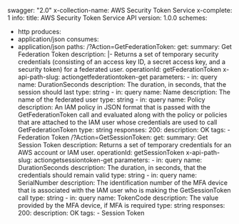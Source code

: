 swagger: "2.0"
x-collection-name: AWS Security Token Service
x-complete: 1
info:
  title: AWS Security Token Service API
  version: 1.0.0
schemes:
- http
produces:
- application/json
consumes:
- application/json
paths:
  /?Action=GetFederationToken:
    get:
      summary: Get Federation Token
      description: |-
        Returns a set of temporary security credentials (consisting of an access key ID, a
              secret access key, and a security token) for a federated user.
      operationId: getFederationToken
      x-api-path-slug: actiongetfederationtoken-get
      parameters:
      - in: query
        name: DurationSeconds
        description: The duration, in seconds, that the session should last
        type: string
      - in: query
        name: Name
        description: The name of the federated user
        type: string
      - in: query
        name: Policy
        description: An IAM policy in JSON format that is passed with the GetFederationToken      call
          and evaluated along with the policy or policies that are attached to the
          IAM user whose      credentials are used to call GetFederationToken
        type: string
      responses:
        200:
          description: OK
      tags:
      - Federation Token
  /?Action=GetSessionToken:
    get:
      summary: Get Session Token
      description: Returns a set of temporary credentials for an AWS account or IAM
        user.
      operationId: getSessionToken
      x-api-path-slug: actiongetsessiontoken-get
      parameters:
      - in: query
        name: DurationSeconds
        description: The duration, in seconds, that the credentials should remain
          valid
        type: string
      - in: query
        name: SerialNumber
        description: The identification number of the MFA device that is associated
          with the IAM user who      is making the GetSessionToken call
        type: string
      - in: query
        name: TokenCode
        description: The value provided by the MFA device, if MFA is required
        type: string
      responses:
        200:
          description: OK
      tags:
      - Session Token